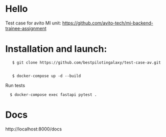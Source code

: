 # Hello
Test case for avito MI unit:
https://github.com/avito-tech/mi-backend-trainee-assignment


# Installation and launch:
       $ git clone https://github.com/bestpilotingalaxy/test-case-av.git
                    
       
       $ docker-compose up -d --build

Run tests

      $ docker-compose exec fastapi pytest . 
      
# Docs

http://localhost:8000/docs
